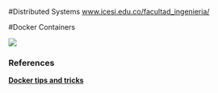 #Distributed Systems www.icesi.edu.co/facultad_ingenieria/

#Docker Containers

![][1]

### References
[**Docker tips and tricks**][docker-tips]

[docker-tips]: http://nathanleclaire.com/blog/2014/07/12/10-docker-tips-and-tricks-that-will-make-you-sing-a-whale-song-of-joy/

[1]: http://blog.romkevandermeulen.nl/wp-content/uploads/sites/2/2015/01/docker.jpg
